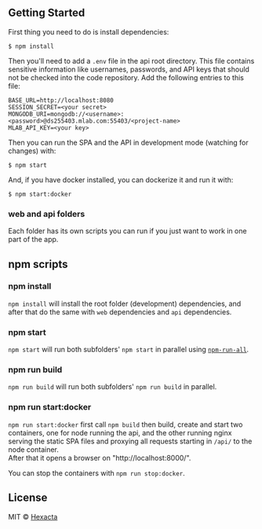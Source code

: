 ## Getting Started

First thing you need to do is install dependencies:
```
$ npm install
```

Then you'll need to add a `.env` file in the api root directory. This file contains sensitive information like usernames, passwords, and API keys that should not be checked into the code repository. Add the following entries to this file:

```
BASE_URL=http://localhost:8080
SESSION_SECRET=<your secret>
MONGODB_URI=mongodb://<username>:<password>@ds255403.mlab.com:55403/<project-name>
MLAB_API_KEY=<your key>
```

Then you can run the SPA and the API in development mode (watching for changes) with:
```
$ npm start
```

And, if you have docker installed, you can dockerize it and run it with:
```
$ npm start:docker
```

### web and api folders

Each folder has its own scripts you can run if you just want to work in one part of the app.

## npm scripts

### npm install
`npm install` will install the root folder (development) dependencies, and after that do the same with `web` dependencies and `api` dependencies.

### npm start
`npm start` will run both subfolders' `npm start` in parallel using [`npm-run-all`](https://github.com/mysticatea/npm-run-all).

### npm run build
`npm run build` will run both subfolders' `npm run build` in parallel.

### npm run start:docker
`npm run start:docker` first call `npm build` then build, create and start two containers, one for node running the api, and the other running nginx serving the static SPA files and proxying all requests starting in `/api/` to the node container.  
After that it opens a browser on "http://localhost:8000/".

You can stop the containers with `npm run stop:docker`.

## License

MIT © [Hexacta](https://www.hexacta.com)
